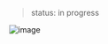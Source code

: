 > status: in progress

![image](https://user-images.githubusercontent.com/53923000/183272091-851898af-9595-4a9c-85e1-c4f8fccd0bfe.png)
